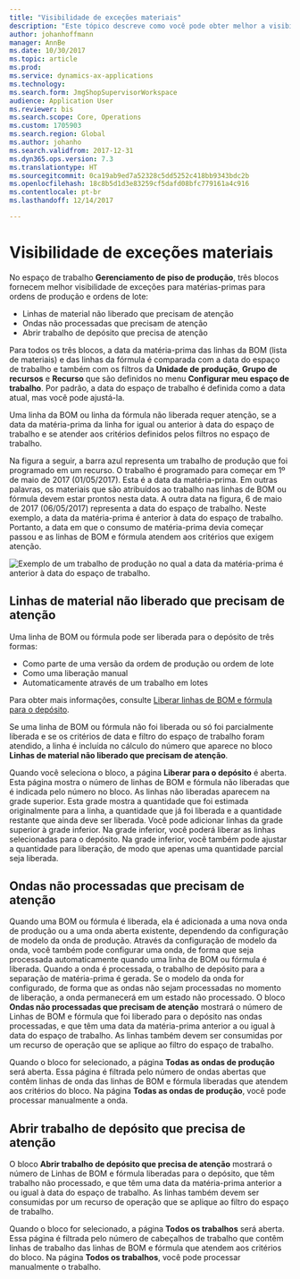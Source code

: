 ```yaml
---
title: "Visibilidade de exceções materiais"
description: "Este tópico descreve como você pode obter melhor a visibilidade de exceções para matérias-primas para ordens de produção e ordens de lote."
author: johanhoffmann
manager: AnnBe
ms.date: 10/30/2017
ms.topic: article
ms.prod: 
ms.service: dynamics-ax-applications
ms.technology: 
ms.search.form: JmgShopSupervisorWorkspace
audience: Application User
ms.reviewer: bis
ms.search.scope: Core, Operations
ms.custom: 1705903
ms.search.region: Global
ms.author: johanho
ms.search.validfrom: 2017-12-31
ms.dyn365.ops.version: 7.3
ms.translationtype: HT
ms.sourcegitcommit: 0ca19ab9ed7a52328c5dd5252c418bb9343bdc2b
ms.openlocfilehash: 18c8b5d1d3e83259cf5dafd08bfc779161a4c916
ms.contentlocale: pt-br
ms.lasthandoff: 12/14/2017

---
```

# <a name="visibility-into-material-exceptions"></a>Visibilidade de exceções materiais

No espaço de trabalho **Gerenciamento de piso de produção**, três blocos fornecem melhor visibilidade de exceções para matérias-primas para ordens de produção e ordens de lote:

- Linhas de material não liberado que precisam de atenção
- Ondas não processadas que precisam de atenção
- Abrir trabalho de depósito que precisa de atenção

Para todos os três blocos, a data da matéria-prima das linhas da BOM (lista de materiais) e das linhas da fórmula é comparada com a data do espaço de trabalho e também com os filtros da **Unidade de produção**, **Grupo de recursos** e **Recurso** que são definidos no menu **Configurar meu espaço de trabalho**. Por padrão, a data do espaço de trabalho é definida como a data atual, mas você pode ajustá-la.

Uma linha da BOM ou linha da fórmula não liberada requer atenção, se a data da matéria-prima da linha for igual ou anterior à data do espaço de trabalho e se atender aos critérios definidos pelos filtros no espaço de trabalho.

Na figura a seguir, a barra azul representa um trabalho de produção que foi programado em um recurso. O trabalho é programado para começar em 1º de maio de 2017 (01/05/2017). Esta é a data da matéria-prima. Em outras palavras, os materiais que são atribuídos ao trabalho nas linhas de BOM ou fórmula devem estar prontos nesta data. A outra data na figura, 6 de maio de 2017 (06/05/2017) representa a data do espaço de trabalho. Neste exemplo, a data da matéria-prima é anterior à data do espaço de trabalho. Portanto, a data em que o consumo de matéria-prima devia começar passou e as linhas de BOM e fórmula atendem aos critérios que exigem atenção.

![Exemplo de um trabalho de produção no qual a data da matéria-prima é anterior à data do espaço de trabalho.](./media/improved-visibility.png)

## <a name="unreleased-material-lines-needing-attention"></a>Linhas de material não liberado que precisam de atenção

Uma linha de BOM ou fórmula pode ser liberada para o depósito de três formas:

- Como parte de uma versão da ordem de produção ou ordem de lote
- Como uma liberação manual
- Automaticamente através de um trabalho em lotes

Para obter mais informações, consulte [Liberar linhas de BOM e fórmula para o depósito](releasing-bom-and-formula-lines-to-warehouse.md). 

Se uma linha de BOM ou fórmula não foi liberada ou só foi parcialmente liberada e se os critérios de data e filtro do espaço de trabalho foram atendido, a linha é incluída no cálculo do número que aparece no bloco **Linhas de material não liberado que precisam de atenção**.

Quando você seleciona o bloco, a página **Liberar para o depósito** é aberta. Esta página mostra o número de linhas de BOM e fórmula não liberadas que é indicada pelo número no bloco. As linhas não liberadas aparecem na grade superior. Esta grade mostra a quantidade que foi estimada originalmente para a linha, a quantidade que já foi liberada e a quantidade restante que ainda deve ser liberada. Você pode adicionar linhas da grade superior à grade inferior. Na grade inferior, você poderá liberar as linhas selecionadas para o depósito. Na grade inferior, você também pode ajustar a quantidade para liberação, de modo que apenas uma quantidade parcial seja liberada.

## <a name="unprocessed-waves-needing-attention"></a>Ondas não processadas que precisam de atenção

Quando uma BOM ou fórmula é liberada, ela é adicionada a uma nova onda de produção ou a uma onda aberta existente, dependendo da configuração de modelo da onda de produção. Através da configuração de modelo da onda, você também pode configurar uma onda, de forma que seja processada automaticamente quando uma linha de BOM ou fórmula é liberada. Quando a onda é processada, o trabalho de depósito para a separação de matéria-prima é gerada. Se o modelo da onda for configurado, de forma que as ondas não sejam processadas no momento de liberação, a onda permanecerá em um estado não processado. O bloco **Ondas não processadas que precisam de atenção** mostrará o número de Linhas de BOM e fórmula que foi liberado para o depósito nas ondas processadas, e que têm uma data da matéria-prima anterior a ou igual à data do espaço de trabalho. As linhas também devem ser consumidas por um recurso de operação que se aplique ao filtro do espaço de trabalho.

Quando o bloco for selecionado, a página **Todas as ondas de produção** será aberta. Essa página é filtrada pelo número de ondas abertas que contêm linhas de onda das linhas de BOM e fórmula liberadas que atendem aos critérios do bloco. Na página **Todas as ondas de produção**, você pode processar manualmente a onda.

## <a name="open-warehouse-work-needing-attention"></a>Abrir trabalho de depósito que precisa de atenção

O bloco **Abrir trabalho de depósito que precisa de atenção** mostrará o número de Linhas de BOM e fórmula liberadas para o depósito, que têm trabalho não processado, e que têm uma data da matéria-prima anterior a ou igual à data do espaço de trabalho. As linhas também devem ser consumidas por um recurso de operação que se aplique ao filtro do espaço de trabalho.

Quando o bloco for selecionado, a página **Todos os trabalhos** será aberta. Essa página é filtrada pelo número de cabeçalhos de trabalho que contêm linhas de trabalho das linhas de BOM e fórmula que atendem aos critérios do bloco. Na página **Todos os trabalhos**, você pode processar manualmente o trabalho.

